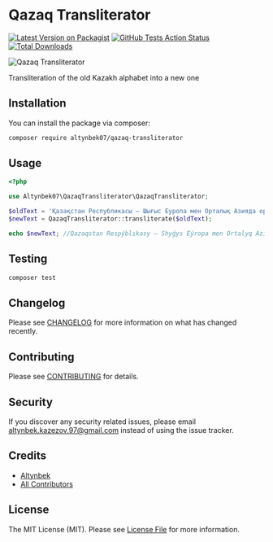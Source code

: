 # Qazaq Transliterator

[![Latest Version on Packagist](https://img.shields.io/packagist/v/altynbek07/qazaq-transliterator.svg?style=flat-square)](https://packagist.org/packages/altynbek07/qazaq-transliterator)
[![GitHub Tests Action Status](https://img.shields.io/github/workflow/status/altynbek07/qazaq-transliterator/run-tests?label=tests)](https://github.com/altynbek07/qazaq-transliterator/actions?query=workflow%3Arun-tests+branch%3Amaster)
[![Total Downloads](https://img.shields.io/packagist/dt/altynbek07/qazaq-transliterator.svg?style=flat-square)](https://packagist.org/packages/altynbek07/qazaq-transliterator)

![Qazaq Transliterator](https://tengrinews.kz/userdata/news/2017/news_315984/photo_212587.jpg)

Transliteration of the old Kazakh alphabet into a new one

## Installation

You can install the package via composer:

```bash
composer require altynbek07/qazaq-transliterator
```

## Usage

```php
<?php

use Altynbek07\QazaqTransliterator\QazaqTransliterator;

$oldText = 'Қазақстан Республикасы — Шығыс Еуропа мен Орталық Азияда орналасқан мемлекет.';
$newText = QazaqTransliterator::transliterate($oldText);

echo $newText; //Qazaqstan Respýblıkasy — Shyǵys Eýropa men Ortalyq Azııada ornalasqan memleket.
```

## Testing

```bash
composer test
```

## Changelog

Please see [CHANGELOG](CHANGELOG.md) for more information on what has changed recently.

## Contributing

Please see [CONTRIBUTING](CONTRIBUTING.md) for details.

## Security

If you discover any security related issues, please email altynbek.kazezov.97@gmail.com instead of using the issue tracker.

## Credits

-   [Altynbek](https://github.com/altynbek07)
-   [All Contributors](../../contributors)

## License

The MIT License (MIT). Please see [License File](LICENSE.md) for more information.

